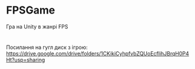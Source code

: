 # FPSGame
Гра на Unity в жанрі FPS
# 
Посилання на гугл диск з ігрою: https://drive.google.com/drive/folders/1CKikiCyhpfvbZQUoEcflihJBrqH0P4Ht?usp=sharing
